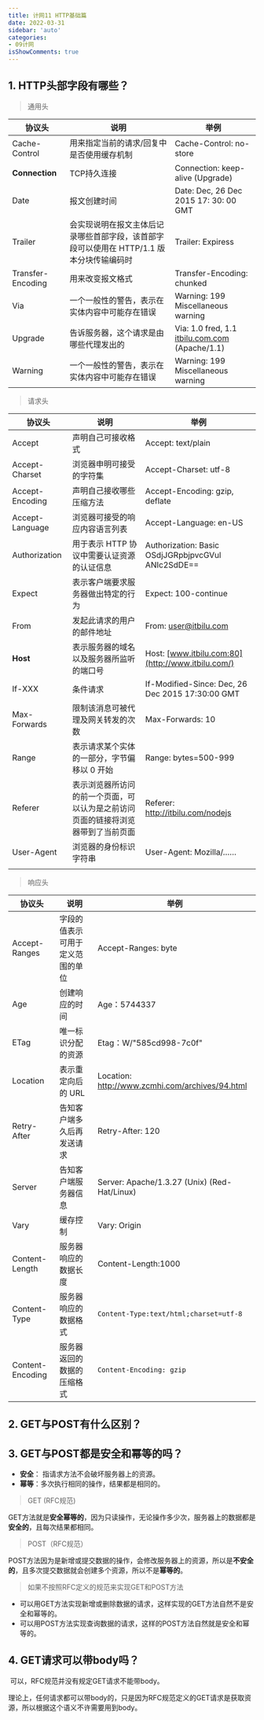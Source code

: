 ```yaml
---
title: 计网11 HTTP基础篇
date: 2022-03-31
sidebar: 'auto'
categories:
- 09计网
isShowComments: true
---
```




## 1. HTTP头部字段有哪些？

> 通用头

| 协议头            | **说明**                                                     | **举例**                                                     |
| ----------------- | ------------------------------------------------------------ | ------------------------------------------------------------ |
| Cache-Control     | 用来指定当前的请求/回复中是否使用缓存机制                    | Cache-Control: no-store                                      |
| **Connection**    | TCP持久连接                                                  | Connection: keep-alive (Upgrade)                             |
| Date              | 报文创建时间                                                 | Date: Dec, 26 Dec 2015 17: 30: 00 GMT                        |
| Trailer           | 会实现说明在报文主体后记录哪些首部字段，该首部字段可以使用在 HTTP/1.1 版本分块传输编码时 | Trailer: Expiress                                            |
| Transfer-Encoding | 用来改变报文格式                                             | Transfer-Encoding: chunked                                   |
| Via               | 一个一般性的警告，表示在实体内容中可能存在错误               | Warning: 199 Miscellaneous warning                           |
| Upgrade           | 告诉服务器，这个请求是由哪些代理发出的                       | Via: 1.0 fred, 1.1 [itbilu.com.com](http://itbilu.com.com/) (Apache/1.1) |
| Warning           | 一个一般性的警告，表示在实体内容中可能存在错误               | Warning: 199 Miscellaneous warning                           |



> 请求头

| 协议头          | 说明                                                         | 举例                                               |
| --------------- | ------------------------------------------------------------ | -------------------------------------------------- |
| Accept          | 声明自己可接收格式                                           | Accept: text/plain                                 |
| Accept-Charset  | 浏览器申明可接受的字符集                                     | Accept-Charset: utf-8                              |
| Accept-Encoding | 声明自己接收哪些压缩方法                                     | Accept-Encoding: gzip, deflate                     |
| Accept-Language | 浏览器可接受的响应内容语言列表                               | Accept-Language: en-US                             |
| Authorization   | 用于表示 HTTP 协议中需要认证资源的认证信息                   | Authorization: Basic OSdjJGRpbjpvcGVul ANIc2SdDE== |
| Expect          | 表示客户端要求服务器做出特定的行为                           | Expect: 100-continue                               |
| From            | 发起此请求的用户的邮件地址                                   | From: [user@itbilu.com](mailto:user@itbilu.com)    |
| **Host**        | 表示服务器的域名以及服务器所监听的端口号                     | Host: [www.itbilu.com:80](http://www.itbilu.com/)  |
| If-XXX          | 条件请求                                                     | If-Modified-Since: Dec, 26 Dec 2015 17:30:00 GMT   |
| Max-Forwards    | 限制该消息可被代理及网关转发的次数                           | Max-Forwards: 10                                   |
| Range           | 表示请求某个实体的一部分，字节偏移以 0 开始                  | Range: bytes=500-999                               |
| Referer         | 表示浏览器所访问的前一个页面，可以认为是之前访问页面的链接将浏览器带到了当前页面 | Referer: http://itbilu.com/nodejs                  |
| User-Agent      | 浏览器的身份标识字符串                                       | User-Agent: Mozilla/……                             |
|                 |                                                              |                                                    |

> 响应头

| 协议头           | 说明                             | 举例                                            |
| ---------------- | -------------------------------- | ----------------------------------------------- |
| Accept-Ranges    | 字段的值表示可用于定义范围的单位 | Accept-Ranges: byte                             |
| Age              | 创建响应的时间                   | Age：5744337                                    |
| ETag             | 唯一标识分配的资源               | Etag：W/"585cd998-7c0f"                         |
| Location         | 表示重定向后的 URL               | Location: http://www.zcmhi.com/archives/94.html |
| Retry-After      | 告知客户端多久后再发送请求       | Retry-After: 120                                |
| Server           | 告知客户端服务器信息             | Server: Apache/1.3.27 (Unix) (Red-Hat/Linux)    |
| Vary             | 缓存控制                         | Vary: Origin                                    |
| Content-Length   | 服务器响应的数据长度             | Content-Length:1000                             |
| Content-Type     | 服务器响应的数据格式             | `Content-Type:text/html;charset=utf-8`          |
| Content-Encoding | 服务器返回的数据的压缩格式       | `Content-Encoding: gzip`                        |



## 2. GET与POST有什么区别？



## 3. GET与POST都是安全和幂等的吗？

- **安全**： 指请求方法不会破坏服务器上的资源。
- **幂等**：多次执行相同的操作，结果都是相同的。

> GET (RFC规范)

​	GET方法就是**安全幂等的**，因为只读操作，无论操作多少次，服务器上的数据都是**安全的**，且每次结果都相同。

> POST（RFC规范）

​	POST方法因为是新增或提交数据的操作，会修改服务器上的资源，所以是**不安全的**，且多次提交数据就会创建多个资源，所以不是**幂等的**。

> 如果不按照RFC定义的规范来实现GET和POST方法

- 可以用GET方法实现新增或删除数据的请求，这样实现的GET方法自然不是安全和幂等的。
- 可以用POST方法实现查询数据的请求，这样的POST方法自然就是安全和幂等的。



## 4. GET请求可以带body吗？

​	可以，RFC规范并没有规定GET请求不能带body。

​	理论上，任何请求都可以带body的，只是因为RFC规范定义的GET请求是获取资源，所以根据这个语义不许需要用到body。



